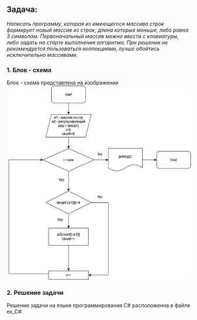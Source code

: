 ## Задача:
*Написать программу, которая из имеющегося массива строк формирует новый массив из строк, длина которых меньше, либо равна 3 символам. Первоначальный массив можно ввести с клавиатуры, либо задать на старте выполнения алгоритма. При решении не рекомендуется пользоваться коллекциями, лучше обойтись исключительно массивами.*
### 1. Блок - схема
Блок - схема представлена на изображении ![picture](picture.png)
### 2. Решение задачи
Решение задачи на языке программирования С# расположенна в файле ex_C#.